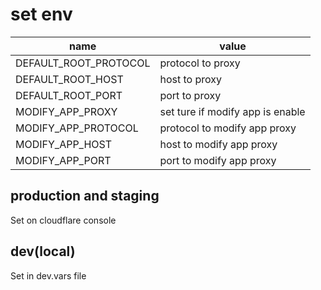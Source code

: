 # set env

| name  | value |
| ------------- | ------------- |
| DEFAULT_ROOT_PROTOCOL | protocol to proxy |
| DEFAULT_ROOT_HOST | host to proxy |
| DEFAULT_ROOT_PORT | port to proxy |
| MODIFY_APP_PROXY | set ture if modify app is enable |
| MODIFY_APP_PROTOCOL | protocol to modify app proxy |
| MODIFY_APP_HOST | host to modify app proxy |
| MODIFY_APP_PORT | port to modify app proxy |

## production and staging

Set on cloudflare console

## dev(local)

Set in dev.vars file

